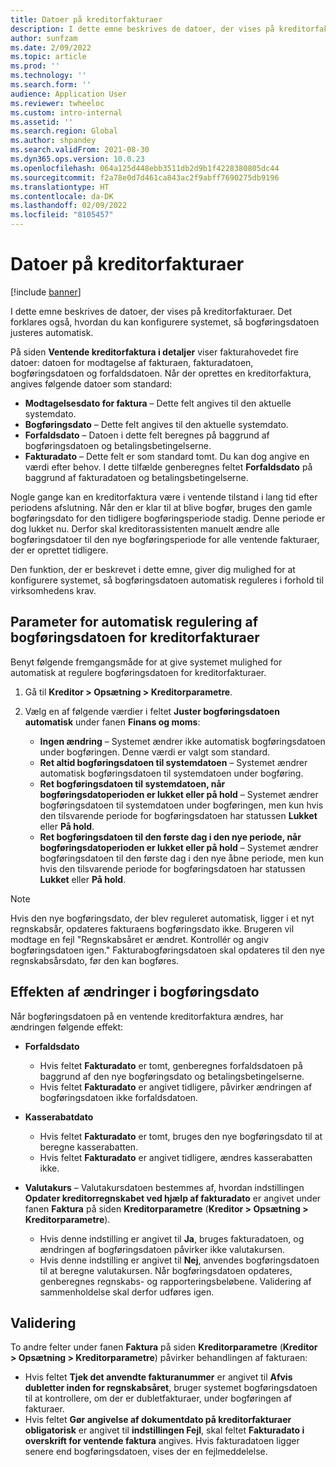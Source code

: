 ```yaml
---
title: Datoer på kreditorfakturaer
description: I dette emne beskrives de datoer, der vises på kreditorfakturaer. Det forklares også, hvordan du kan konfigurere systemet, så bogføringsdatoen justeres automatisk.
author: sunfzam
ms.date: 2/09/2022
ms.topic: article
ms.prod: ''
ms.technology: ''
ms.search.form: ''
audience: Application User
ms.reviewer: twheeloc
ms.custom: intro-internal
ms.assetid: ''
ms.search.region: Global
ms.author: shpandey
ms.search.validFrom: 2021-08-30
ms.dyn365.ops.version: 10.0.23
ms.openlocfilehash: 064a125d448ebb3511db2d9b1f4228380805dc44
ms.sourcegitcommit: f2a78e0d7d461ca843ac2f9abff7690275db9196
ms.translationtype: HT
ms.contentlocale: da-DK
ms.lasthandoff: 02/09/2022
ms.locfileid: "8105457"
---
```

# <a name="vendor-invoice-dates"></a>Datoer på kreditorfakturaer

[!include [banner](../includes/banner.md)]

I dette emne beskrives de datoer, der vises på kreditorfakturaer. Det forklares også, hvordan du kan konfigurere systemet, så bogføringsdatoen justeres automatisk.

På siden **Ventende kreditorfaktura i detaljer** viser fakturahovedet fire datoer: datoen for modtagelse af fakturaen, fakturadatoen, bogføringsdatoen og forfaldsdatoen. Når der oprettes en kreditorfaktura, angives følgende datoer som standard:

- **Modtagelsesdato for faktura** – Dette felt angives til den aktuelle systemdato.
- **Bogføringsdato** – Dette felt angives til den aktuelle systemdato. 
- **Forfaldsdato** – Datoen i dette felt beregnes på baggrund af bogføringsdatoen og betalingsbetingelserne.
- **Fakturadato** – Dette felt er som standard tomt. Du kan dog angive en værdi efter behov. I dette tilfælde genberegnes feltet **Forfaldsdato** på baggrund af fakturadatoen og betalingsbetingelserne.

Nogle gange kan en kreditorfaktura være i ventende tilstand i lang tid efter periodens afslutning. Når den er klar til at blive bogfør, bruges den gamle bogføringsdato for den tidligere bogføringsperiode stadig. Denne periode er dog lukket nu. Derfor skal kreditorassistenten manuelt ændre alle bogføringsdatoer til den nye bogføringsperiode for alle ventende fakturaer, der er oprettet tidligere.

Den funktion, der er beskrevet i dette emne, giver dig mulighed for at konfigurere systemet, så bogføringsdatoen automatisk reguleres i forhold til virksomhedens krav.

## <a name="parameter-for-automatically-adjusting-the-vendor-invoice-posting-date"></a>Parameter for automatisk regulering af bogføringsdatoen for kreditorfakturaer

Benyt følgende fremgangsmåde for at give systemet mulighed for automatisk at regulere bogføringsdatoen for kreditorfakturaer.

1.  Gå til **Kreditor \> Opsætning \> Kreditorparametre**.
2.  Vælg en af følgende værdier i feltet **Juster bogføringsdatoen automatisk** under fanen **Finans og moms**:

    - **Ingen ændring** – Systemet ændrer ikke automatisk bogføringsdatoen under bogføringen. Denne værdi er valgt som standard.
    - **Ret altid bogføringsdatoen til systemdatoen** – Systemet ændrer automatisk bogføringsdatoen til systemdatoen under bogføring.
    - **Ret bogføringsdatoen til systemdatoen, når bogføringsdatoperioden er lukket eller på hold** – Systemet ændrer bogføringsdatoen til systemdatoen under bogføringen, men kun hvis den tilsvarende periode for bogføringsdatoen har statussen **Lukket** eller **På hold**.
    - **Ret bogføringsdatoen til den første dag i den nye periode, når bogføringsdatoperioden er lukket eller på hold** – Systemet ændrer bogføringsdatoen til den første dag i den nye åbne periode, men kun hvis den tilsvarende periode for bogføringsdatoen har statussen **Lukket** eller **På hold**.

> [!NOTE]
> Hvis den nye bogføringsdato, der blev reguleret automatisk, ligger i et nyt regnskabsår, opdateres fakturaens bogføringsdato ikke. Brugeren vil modtage en fejl "Regnskabsåret er ændret. Kontrollér og angiv bogføringsdatoen igen." Fakturabogføringsdatoen skal opdateres til den nye regnskabsårsdato, før den kan bogføres.

## <a name="impact-of-posting-date-changes"></a>Effekten af ændringer i bogføringsdato

Når bogføringsdatoen på en ventende kreditorfaktura ændres, har ændringen følgende effekt:

- **Forfaldsdato**

    - Hvis feltet **Fakturadato** er tomt, genberegnes forfaldsdatoen på baggrund af den nye bogføringsdato og betalingsbetingelserne.
    - Hvis feltet **Fakturadato** er angivet tidligere, påvirker ændringen af bogføringsdatoen ikke forfaldsdatoen.

- **Kasserabatdato**

    - Hvis feltet **Fakturadato** er tomt, bruges den nye bogføringsdato til at beregne kasserabatten.
    - Hvis feltet **Fakturadato** er angivet tidligere, ændres kasserabatten ikke.

- **Valutakurs** – Valutakursdatoen bestemmes af, hvordan indstillingen **Opdater kreditorregnskabet ved hjælp af fakturadato** er angivet under fanen **Faktura** på siden **Kreditorparametre** (**Kreditor \> Opsætning \> Kreditorparametre**).

    - Hvis denne indstilling er angivet til **Ja**, bruges fakturadatoen, og ændringen af bogføringsdatoen påvirker ikke valutakursen.
    - Hvis denne indstilling er angivet til **Nej**, anvendes bogføringsdatoen til at beregne valutakursen. Når bogføringsdatoen opdateres, genberegnes regnskabs- og rapporteringsbeløbene. Validering af sammenholdelse skal derfor udføres igen.

## <a name="validation"></a>Validering

To andre felter under fanen **Faktura** på siden **Kreditorparametre** (**Kreditor \> Opsætning \> Kreditorparametre**) påvirker behandlingen af fakturaen:

- Hvis feltet **Tjek det anvendte fakturanummer** er angivet til **Afvis dubletter inden for regnskabsåret**, bruger systemet bogføringsdatoen til at kontrollere, om der er dubletfakturaer, under bogføringen af fakturaer.
- Hvis feltet **Gør angivelse af dokumentdato på kreditorfakturaer obligatorisk** er angivet til **indstillingen Fejl**, skal feltet **Fakturadato i overskrift for ventende faktura** angives. Hvis fakturadatoen ligger senere end bogføringsdatoen, vises der en fejlmeddelelse.

